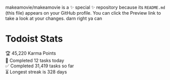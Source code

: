 makeamovie/makeamovie is a ✨ special ✨ repository because its `README.md` (this file) appears on your GitHub profile.
You can click the Preview link to take a look at your changes. darn right ya can

# Todoist Stats

<!-- TODO-IST:START -->
🏆  45,220 Karma Points           
🌸  Completed 12 tasks today           
✅  Completed 31,419 tasks so far           
⏳  Longest streak is 328 days
<!-- TODO-IST:END -->